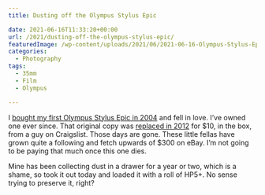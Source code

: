 ```yaml
---
title: Dusting off the Olympus Stylus Epic

date: 2021-06-16T11:33:20+00:00
url: /2021/dusting-off-the-olympus-stylus-epic/
featuredImage: /wp-content/uploads/2021/06/2021-06-16-Olympus-Stylus-Epic-R0001269.jpg
categories:
  - Photography
tags:
  - 35mm
  - Film
  - Olympus

---
```

I [bought my first Olympus Stylus Epic in 2004][1] and fell in love. I&#8217;ve owned one ever since. That original copy was [replaced in 2012][2] for $10, in the box, from a guy on Craigslist. Those days are gone. These little fellas have grown quite a following and fetch upwards of $300 on eBay. I&#8217;m not going to be paying that much once this one dies.

Mine has been collecting dust in a drawer for a year or two, which is a shame, so took it out today and loaded it with a roll of HP5+. No sense trying to preserve it, right?

<!--kg-card-end: html-->

 [1]: https://archive.baty.net/2004/olympus-stylus-epic/
 [2]: https://archive.baty.net/2012/201211replacing-my-olympus-stylus-epic/